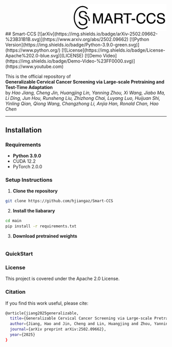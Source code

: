 <div style="display: flex; justify-content: flex-end; width: 100%;">
    <img src="https://github.com/hjiangaz/Smart-CCS/blob/master/docs/smart-ccs_log2.jpg" 
         alt="Logo" 
         width="300"
         style="margin-left: auto;">
</div>
## Smart-CCS
[![arXiv](https://img.shields.io/badge/arXiv-2502.09662-%23B31B1B.svg)](https://www.arxiv.org/abs/2502.09662) [![Python Version](https://img.shields.io/badge/Python-3.9.0-green.svg)](https://www.python.org/) [![License](https://img.shields.io/badge/License-Apache%202.0-blue.svg)](LICENSE) [![Demo Video](https://img.shields.io/badge/Demo-Video-%23FF0000.svg)](https://www.youtube.com)



This is the official repository of  
**Generalizable Cervical Cancer Screening via Large-scale Pretraining and Test-Time Adaptation**  
by _Hao Jiang, Cheng Jin, Huangjing Lin, Yanning Zhou, Xi Wang, Jiabo Ma, Li Ding, Jun Hou, Runsheng Liu, Zhizhong Chai, Luyang Luo, Huijuan Shi, Yinling Qian, Qiong Wang, Changzhong Li, Anjia Han, Ronald Chan, Hao Chen_

---

## Installation

### Requirements
- **Python 3.9.0**
- CUDA 12.2
- PyTorch 2.0.0

### Setup Instructions
1. **Clone the repository**  
```bash
git clone https://github.com/hjiangaz/Smart-CCS
```

2. **Install the liabarary**  
```bash
cd main
pip install -r requirements.txt
```
3. **Download pretrained weights**
```bash

```
### QuickStart

### License
This project is covered under the Apache 2.0 License.

### Citation
If you find this work useful, please cite:
```bash
@article{jiang2025generalizable,
  title={Generalizable Cervical Cancer Screening via Large-scale Pretraining and Test-Time Adaptation},
  author={Jiang, Hao and Jin, Cheng and Lin, Huangjing and Zhou, Yanning and Wang, Xi and Ma, Jiabo and Ding, Li and Hou, Jun and Liu, Runsheng and Chai, Zhizhong and others},
  journal={arXiv preprint arXiv:2502.09662},
  year={2025}
}
```